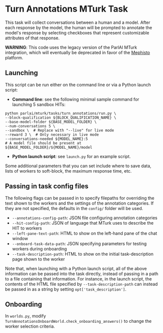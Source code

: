 # Turn Annotations MTurk Task

This task will collect conversations between a human and a model. After each response by the model, the human will be prompted to annotate the model's response by selecting  checkboxes that represent customizable attributes of that response.

**WARNING**: This code uses the legacy version of the ParlAI MTurk integration, which will eventually be deprecated in favor of the [Mephisto](https://github.com/facebookresearch/Mephisto) platform.

## Launching

This script can be run either on the command line or via a Python launch script:
- **Command line**: see the following minimal sample command for launching 5 sandbox HITs:
```
python parlai/mturk/tasks/turn_annotations/run.py \
--block-qualification ${BLOCK_QUALIFICATION_NAME} \
--base-model-folder ${BASE_MODEL_FOLDER} \
--num-conversations 5 \
--sandbox \  # Replace with "--live" for live mode
--reward 3 \  # Only necessary in live mode
--conversations-needed ${MODEL_NAME}:5
# A model file should be present at ${BASE_MODEL_FOLDER}/${MODEL_NAME}/model
```
- **Python launch script**: see `launch.py` for an example script.

Some additional parameters that you can set include where to save data, lists of workers to soft-block, the maximum response time, etc.

## Passing in task config files

The following flags can be passed in to specify filepaths for overriding the text shown to the workers and the settings of the annotation categories. If they are not specified, the defaults in the `config/` folder will be used.
- `--annotations-config-path`: JSON file configuring annotation categories
- `--hit-config-path`: JSON of language that MTurk uses to describe the HIT to workers
- `--left-pane-text-path`: HTML to show on the left-hand pane of the chat window
- `--onboard-task-data-path`: JSON specifying parameters for testing workers during onboarding
- `--task-description-path`: HTML to show on the initial task-description page shown to the worker

Note that, when launching with a Python launch script, all of the above information can be passed into the task directly, instead of passing in a path to a file containing that information. For instance, in the launch script, the contents of the HTML file specified by `--task-description-path` can instead be passed in as a string by setting `opt['task_description']`.

## Onboarding

In `worlds.py`, modify `TurnAnnotationsOnboardWorld.check_onboarding_answers()` to change the worker selection criteria.
